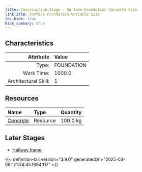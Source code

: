 ```yaml
---
title: Construction Stage - Surface Foundation Variable Size
linkTitle: Surface Foundation Variable Size
toc_hide: true
hide_summary: true
---
```

<!-- This is generated by the MarsSim HelpGenertor, do not edit. -->

## Characteristics

| Attribute      | Value |
|--------:|:------|
|Type:|FOUNDATION|
|Work Time:|1000.0|
|Architectural Skill:|1|

## Resources

| Name | Type | Quantity |
|:-----|:-----|-----:|
|[Concrete](/docs/definitions/resource/concrete)|Resource|100.0 kg|

## Later Stages
- [Hallway frame](/docs/definitions/construction/hallway-frame)



{{< definition-tail version="3.9.0" generatedOn="2025-03-08T21:34:45.1684317" >}}

